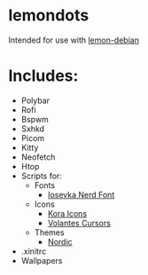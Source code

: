 # lemondots
Intended for use with [lemon-debian](https://github.com/PassiveLemon/lemon-debian) </br>

# Includes: </br>
 - Polybar
 - Rofi
 - Bspwm
 - Sxhkd
 - Picom
 - Kitty
 - Neofetch
 - Htop
 - Scripts for:
   - Fonts
     - [Iosevka Nerd Font](https://github.com/ryanoasis/nerd-fonts/tree/master/patched-fonts/Iosevka)
   - Icons
     - [Kora Icons](https://github.com/bikass/kora)
     - [Volantes Cursors](https://github.com/varlesh/volantes-cursors)
   - Themes
     - [Nordic](https://github.com/EliverLara/Nordic)
 - .xinitrc
 - Wallpapers
